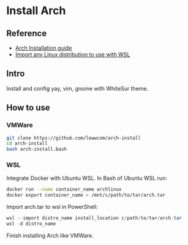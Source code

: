 # Install Arch

## Reference

- [Arch Installation guide](https://wiki.archlinux.org/title/Installation_guide)
- [Import any Linux distribution to use with WSL](https://docs.microsoft.com/en-us/windows/wsl/use-custom-distro)

## Intro

Install and config yay, vim, gnome with WhiteSur theme.

## How to use

### VMWare

```zsh
git clone https://github.com/lewwcom/arch-install
cd arch-install
bash arch-install.bash
```

### WSL

Integrate Docker with Ubuntu WSL. In Bash of Ubuntu WSL run:

```bash
docker run --name container_name archlinux
docker export container_name > /mnt/c/path/to/tar/arch.tar
```

Import arch.tar to wsl in PowerShell:

```powershell
wsl --import distro_name install_location c/path/to/tar/arch.tar
wsl -d distro_name
```

Finish installing Arch like VMWare.

